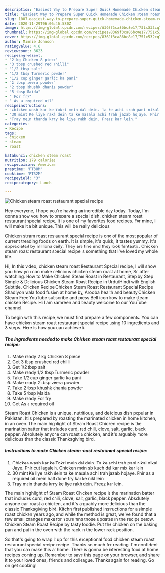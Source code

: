 ```yaml
---
description: "Easiest Way to Prepare Super Quick Homemade Chicken steam roast restaurant special recipe"
title: "Easiest Way to Prepare Super Quick Homemade Chicken steam roast restaurant special recipe"
slug: 1007-easiest-way-to-prepare-super-quick-homemade-chicken-steam-roast-restaurant-special-recipe
date: 2020-11-29T06:06:46.580Z
image: https://img-global.cpcdn.com/recipes/8369f3ca86bc8e17/751x532cq70/chicken-steam-roast-restaurant-special-recipe-recipe-main-photo.jpg
thumbnail: https://img-global.cpcdn.com/recipes/8369f3ca86bc8e17/751x532cq70/chicken-steam-roast-restaurant-special-recipe-recipe-main-photo.jpg
cover: https://img-global.cpcdn.com/recipes/8369f3ca86bc8e17/751x532cq70/chicken-steam-roast-restaurant-special-recipe-recipe-main-photo.jpg
author: Minnie Johnson
ratingvalue: 4.6
reviewcount: 8623
recipeingredient:
- "2 kg Chicken 8 piece"
- "3 tbsp crushed red chilli"
- "1/2 tbsp salt"
- "1/2 tbsp Turmeric powder"
- "1/2 cup ginger garlic ka pani"
- "2 tbsp zeera powder"
- "2 tbsp khushk dhania powder"
- "5 tbsp Maida"
- " For fry"
- " As a required oil"
recipeinstructions:
- "Chicken wash kar ke Tokri mein dal dein. Ta ke achi trah pani nikal nikal Jaye. Phir cut lagalein. Chicken mein sb kuch dal kar mix kar lein"
- "30 mint Ke liye rakh dein ta ke masala achi trah jazab hojaye. Phir as a required oil mein half done fry kar ke nikl lein"
- "Tray mein thanda krny ke liye rakh dein. Freez kar lein."
categories:
- Recipe
tags:
- chicken
- steam
- roast

katakunci: chicken steam roast 
nutrition: 179 calories
recipecuisine: American
preptime: "PT38M"
cooktime: "PT32M"
recipeyield: "3"
recipecategory: Lunch

---
```



![Chicken steam roast restaurant special recipe](https://img-global.cpcdn.com/recipes/8369f3ca86bc8e17/751x532cq70/chicken-steam-roast-restaurant-special-recipe-recipe-main-photo.jpg)

Hey everyone, I hope you're having an incredible day today. Today, I'm gonna show you how to prepare a special dish, chicken steam roast restaurant special recipe. It is one of my favorites food recipes. For mine, I will make it a bit unique. This will be really delicious.

Chicken steam roast restaurant special recipe is one of the most popular of current trending foods on earth. It is simple, it's quick, it tastes yummy. It's appreciated by millions daily. They are fine and they look fantastic. Chicken steam roast restaurant special recipe is something that I've loved my whole life.

Hi, In this video, chicken steam roast Restaurant Special recipe, I will show you how you can make delicious chicken steam roast at home, So after watching. How to Make Chicken Steam Roast in Restaurant, Step by Step Simple &amp; Delicious Chicken Steam Roast Recipe in Urdu/Hindi with English Subtitle. Chicken Recipe Chicken Steam Roast Restaurant Special Recipe Shadiyon wala food fusion at home by, Arooba health and beauty Chicken Steam Free YouTube subscribe and press Bell icon how to make steam chicken Recipe. Hi I am samreen and beauty welcome to our YouTube channel.


To begin with this recipe, we must first prepare a few components. You can have chicken steam roast restaurant special recipe using 10 ingredients and 3 steps. Here is how you can achieve it.

<!--inarticleads1-->

##### The ingredients needed to make Chicken steam roast restaurant special recipe:

1. Make ready 2 kg Chicken 8 piece
1. Get 3 tbsp crushed red chilli
1. Get 1/2 tbsp salt
1. Make ready 1/2 tbsp Turmeric powder
1. Take 1/2 cup ginger garlic ka pani
1. Make ready 2 tbsp zeera powder
1. Take 2 tbsp khushk dhania powder
1. Take 5 tbsp Maida
1. Make ready  For fry
1. Get  As a required oil


Steam Roast Chicken is a unique, nutritious, and delicious dish popular in Pakistan. It is prepared by roasting the marinated chicken in home kitchen, in an oven. The main highlight of Steam Roast Chicken recipe is the marination batter that includes curd, red chili, clove, salt, garlic, black pepper. Absolutely anyone can roast a chicken, and it&#39;s arguably more delicious than the classic Thanksgiving bird. 

<!--inarticleads2-->

##### Instructions to make Chicken steam roast restaurant special recipe:

1. Chicken wash kar ke Tokri mein dal dein. Ta ke achi trah pani nikal nikal Jaye. Phir cut lagalein. Chicken mein sb kuch dal kar mix kar lein
1. 30 mint Ke liye rakh dein ta ke masala achi trah jazab hojaye. Phir as a required oil mein half done fry kar ke nikl lein
1. Tray mein thanda krny ke liye rakh dein. Freez kar lein.


The main highlight of Steam Roast Chicken recipe is the marination batter that includes curd, red chili, clove, salt, garlic, black pepper. Absolutely anyone can roast a chicken, and it&#39;s arguably more delicious than the classic Thanksgiving bird. Kitchn first published instructions for a simple roast chicken years ago, and while the method is great, we&#39;ve found that a few small changes make for You&#39;ll find those updates in the recipe below. Chicken Steam Roast Recipe by tasty foodie. Put the chicken on the baking pan and put in the oven with the rack in the lower rack position. 

So that's going to wrap it up for this exceptional food chicken steam roast restaurant special recipe recipe. Thanks so much for reading. I'm confident that you can make this at home. There is gonna be interesting food at home recipes coming up. Remember to save this page on your browser, and share it to your loved ones, friends and colleague. Thanks again for reading. Go on get cooking!
